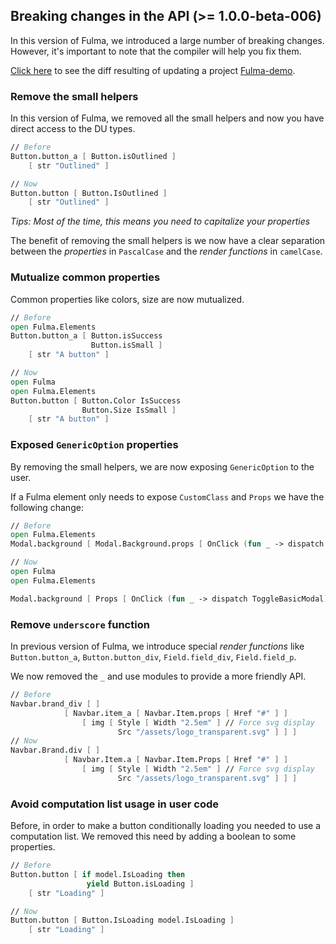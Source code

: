 ## Breaking changes in the API (>= 1.0.0-beta-006)

In this version of Fulma, we introduced a large number of breaking changes. However, it's important to note that the compiler will help you fix them.

[Click here](https://github.com/MangelMaxime/fulma-demo/commit/6245f2b0048e882e7290807aef087ac92d355b63) to see the diff resulting of updating a project [Fulma-demo](https://mangelmaxime.github.io/fulma-demo/).

### Remove the small helpers

In this version of Fulma, we removed all the small helpers and now you have direct access to the DU types.

```fsharp
// Before
Button.button_a [ Button.isOutlined ]
    [ str "Outlined" ]

// Now
Button.button [ Button.IsOutlined ]
    [ str "Outlined" ]
```

*Tips: Most of the time, this means you need to capitalize your properties*

The benefit of removing the small helpers is we now have a clear separation between the *properties* in `PascalCase` and the *render functions* in `camelCase`.

### Mutualize common properties

Common properties like colors, size are now mutualized.

```fsharp
// Before
open Fulma.Elements
Button.button_a [ Button.isSuccess
                  Button.isSmall ]
    [ str "A button" ]

// Now
open Fulma
open Fulma.Elements
Button.button [ Button.Color IsSuccess
                Button.Size IsSmall ]
    [ str "A button" ]
```

### Exposed `GenericOption` properties

By removing the small helpers, we are now exposing `GenericOption` to the user.

If a Fulma element only needs to expose `CustomClass` and `Props` we have the following change:

```fsharp
// Before
open Fulma.Elements
Modal.background [ Modal.Background.props [ OnClick (fun _ -> dispatch ToggleCardModal) ] ] [ ]

// Now
open Fulma
open Fulma.Elements

Modal.background [ Props [ OnClick (fun _ -> dispatch ToggleBasicModal) ] ] [ ]
```

### Remove `underscore` function

In previous version of Fulma, we introduce special *render functions* like `Button.button_a`, `Button.button_div`, `Field.field_div`, `Field.field_p`.

We now removed the `_` and use modules to provide a more friendly API.

```fsharp
// Before
Navbar.brand_div [ ]
            [ Navbar.item_a [ Navbar.Item.props [ Href "#" ] ]
                [ img [ Style [ Width "2.5em" ] // Force svg display
                        Src "/assets/logo_transparent.svg" ] ] ]
// Now
Navbar.Brand.div [ ]
            [ Navbar.Item.a [ Navbar.Item.Props [ Href "#" ] ]
                [ img [ Style [ Width "2.5em" ] // Force svg display
                        Src "/assets/logo_transparent.svg" ] ] ]
```

### Avoid computation list usage in user code

Before, in order to make a button conditionally loading you needed to use a computation list. We removed this need by adding a boolean to some properties.

```fsharp
// Before
Button.button [ if model.IsLoading then
                 yield Button.isLoading ]
    [ str "Loading" ]

// Now
Button.button [ Button.IsLoading model.IsLoading ]
    [ str "Loading" ]
```
